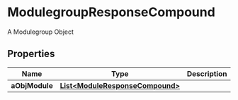 

# ModulegroupResponseCompound

A Modulegroup Object

## Properties

| Name | Type | Description | Notes |
|------------ | ------------- | ------------- | -------------|
|**aObjModule** | [**List&lt;ModuleResponseCompound&gt;**](ModuleResponseCompound.md) |  |  [optional] |



